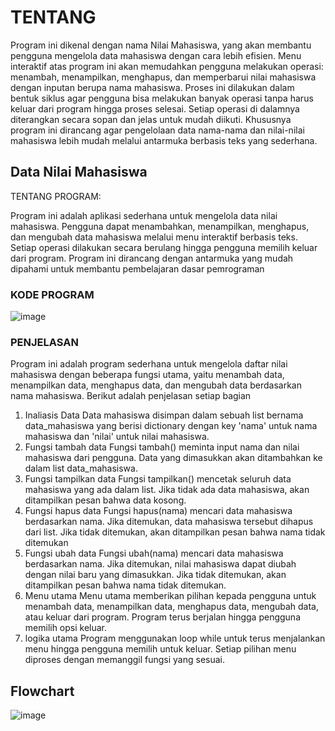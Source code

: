 # TENTANG
Program ini dikenal dengan nama Nilai Mahasiswa, yang akan membantu pengguna mengelola data mahasiswa dengan cara lebih efisien. Menu interaktif atas program ini akan memudahkan pengguna melakukan operasi: menambah, menampilkan, menghapus, dan memperbarui nilai mahasiswa dengan inputan berupa nama mahasiswa. Proses ini dilakukan dalam bentuk siklus agar pengguna bisa melakukan banyak operasi tanpa harus keluar dari program hingga proses selesai. Setiap operasi di dalamnya diterangkan secara sopan dan jelas untuk mudah diikuti. Khususnya program ini dirancang agar pengelolaan data nama-nama dan nilai-nilai mahasiswa lebih mudah melalui antarmuka berbasis teks yang sederhana.

## Data Nilai Mahasiswa
TENTANG PROGRAM:

Program ini adalah aplikasi sederhana untuk mengelola data nilai mahasiswa. Pengguna dapat menambahkan, menampilkan, menghapus, dan mengubah data mahasiswa melalui menu interaktif berbasis teks. Setiap operasi dilakukan secara berulang hingga pengguna memilih keluar dari program. Program ini dirancang dengan antarmuka yang mudah dipahami untuk membantu pembelajaran dasar pemrograman

### KODE PROGRAM
![image](https://github.com/user-attachments/assets/5c7dbca3-db5b-4cd4-9549-475236d37fcf)
### PENJELASAN

Program ini adalah program sederhana untuk mengelola daftar nilai mahasiswa dengan beberapa fungsi utama, yaitu menambah data, menampilkan data, menghapus data, dan mengubah data berdasarkan nama mahasiswa. Berikut adalah penjelasan setiap bagian
1. Inaliasis Data
   Data mahasiswa disimpan dalam sebuah list bernama data_mahasiswa yang berisi dictionary dengan key 'nama' untuk nama mahasiswa dan 'nilai' untuk nilai mahasiswa.
2. Fungsi tambah data
   Fungsi tambah() meminta input nama dan nilai mahasiswa dari pengguna. Data yang dimasukkan akan ditambahkan ke dalam list data_mahasiswa.
3. Fungsi tampilkan data
   Fungsi tampilkan() mencetak seluruh data mahasiswa yang ada dalam list. Jika tidak ada data mahasiswa, akan ditampilkan pesan bahwa data kosong.
4. Fungsi hapus data
   Fungsi hapus(nama) mencari data mahasiswa berdasarkan nama. Jika ditemukan, data mahasiswa tersebut dihapus dari list. Jika tidak ditemukan, akan ditampilkan pesan bahwa nama tidak ditemukan
5. Fungsi ubah data
   Fungsi ubah(nama) mencari data mahasiswa berdasarkan nama. Jika ditemukan, nilai mahasiswa dapat diubah dengan nilai baru yang dimasukkan. Jika tidak ditemukan, akan ditampilkan pesan bahwa nama tidak ditemukan.
6. Menu utama
   Menu utama memberikan pilihan kepada pengguna untuk menambah data, menampilkan data, menghapus data, mengubah data, atau keluar dari program. Program terus berjalan hingga pengguna memilih opsi keluar.
7. logika utama
   Program menggunakan loop while untuk terus menjalankan menu hingga pengguna memilih untuk keluar. Setiap pilihan menu diproses dengan memanggil fungsi yang sesuai.
## Flowchart
![image](https://github.com/user-attachments/assets/77ab6f83-5fc1-44e6-859c-a5c6b7c78456)

